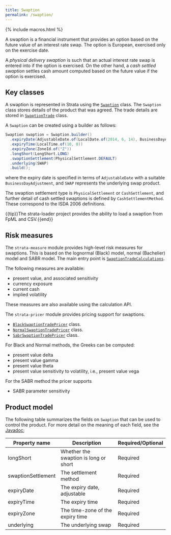 ```yaml
---
title: Swaption
permalink: /swaption/
---
```


{% include macros.html %}

A swaption is a financial instrument that provides an option based on the future value of an interest rate swap.
The option is European, exercised only on the exercise date.

A *physical delivery swaption* is such that an actual interest rate swap is entered into if the option is exercised.
On the other hand, a *cash settled swaption* settles cash amount computed based on the future value if the option is exercised.


## Key classes

A swaption is represented in Strata using the [`Swaption`]({{site.baseurl}}/apidocs/com/opengamma/strata/product/swaption/Swaption.html) class.
The `Swaption` class stores details of the product that was agreed.
The trade details are stored in [`SwaptionTrade`]({{site.baseurl}}/apidocs/com/opengamma/strata/product/swaption/SwaptionTrade.html) class.

A `Swaption` can be created using a builder as follows:

```java
Swaption swaption = Swaption.builder()
  .expiryDate(AdjustableDate.of(LocalDate.of(2014, 6, 14), BusinessDayAdjustment.of(FOLLOWING, USNY)))
  .expiryTime(LocalTime.of(10, 0))
  .expiryZone(ZoneId.of("Z"))
  .longShort(LongShort.LONG)
  .swaptionSettlement(PhysicalSettlement.DEFAULT)
  .underlying(SWAP)
  .build();
```

where the expiry date is specified in terms of `AdjustableDate` with a suitable `BusinessDayAdjustment`, and `SWAP` represents the underlying swap product. 

The swaption settlement type is `PhysicalSettlement` or `CashSettlement`, and further detail of cash settled swaptions is defined by `CashSettlementMethod`.
These correspond to the ISDA 2006 definitions.

{{tip}}The strata-loader project provides the ability to load a swaption from FpML and CSV.{{end}}


## Risk measures

The `strata-measure` module provides high-level risk measures for swaptions.
This is based on the lognormal (Black) model, normal (Bachelier) model and SABR model.
The main entry point is
[`SwaptionTradeCalculations`]({{site.baseurl}}/apidocs/com/opengamma/strata/measure/swaption/SwaptionTradeCalculations.html).

The following measures are available:

* present value, and associated sensitivity
* currency exposure
* current cash
* implied volatility

These measures are also available using the calculation API.

The `strata-pricer` module provides pricing support for swaptions.

* [`BlackSwaptionTradePricer`]({{site.baseurl}}/apidocs/com/opengamma/strata/pricer/swaption/BlackSwaptionTradePricer.html) class.
* [`NormalSwaptionTradePricer`]({{site.baseurl}}/apidocs/com/opengamma/strata/pricer/swaption/NormalSwaptionTradePricer.html) class.
* [`SabrSwaptionTradePricer`]({{site.baseurl}}/apidocs/com/opengamma/strata/pricer/swaption/SabrSwaptionTradePricer.html) class.

For Black and Normal methods, the Greeks can be computed:

* present value delta
* present value gamma
* present value theta
* present value sensitivity to volatility, i.e., present value vega

For the SABR method the pricer supports

* SABR parameter sensitivity


## Product model

The following table summarizes the fields on `Swaption` that can be used to control the product.
For more detail on the meaning of each field, see the [Javadoc]({{site.baseurl}}/apidocs/com/opengamma/strata/product/swaption/Swaption.html);

| Property name     | Description | Required/Optional |
|-------------------|-------------|-------------------|
| longShort         | Whether the swaption is long or short | Required |
| swaptionSettlement| The settlement method | Required |
| expiryDate        | The expiry date, adjustable | Required |
| expiryTime        | The expiry time | Required |
| expiryZone        | The time-zone of the expiry time | Required |
| underlying        | The underlying swap | Required |



